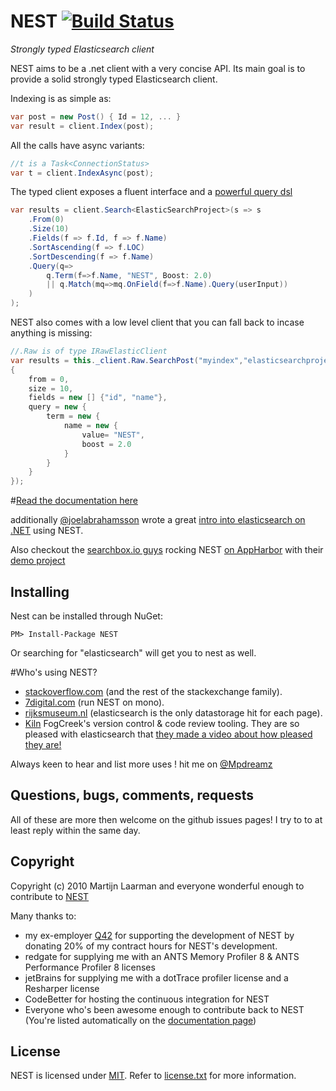 # NEST [![Build Status](http://teamcity.codebetter.com/app/rest/builds/buildType:%28id:bt993%29/statusIcon)](http://teamcity.codebetter.com/viewType.html?buildTypeId=bt993&guest=1)


*Strongly typed Elasticsearch client*

NEST aims to be a .net client with a very concise API. Its main goal is to provide a solid strongly typed Elasticsearch client. 

Indexing is as simple as:
```csharp
var post = new Post() { Id = 12, ... }
var result = client.Index(post);
````
All the calls have async variants:

```csharp
//t is a Task<ConnectionStatus>
var t = client.IndexAsync(post);
```
The typed client exposes a fluent interface and a [powerful query dsl](http://nest.azurewebsites.net/concepts/writing-queries.html)

```csharp
var results = client.Search<ElasticSearchProject>(s => s
	.From(0)
	.Size(10)
	.Fields(f => f.Id, f => f.Name)
	.SortAscending(f => f.LOC)
	.SortDescending(f => f.Name)
	.Query(q=>
		q.Term(f=>f.Name, "NEST", Boost: 2.0) 
		|| q.Match(mq=>mq.OnField(f=>f.Name).Query(userInput))
	)
);
```
NEST also comes with a low level client that you can fall back to incase anything is missing:
```csharp
//.Raw is of type IRawElasticClient
var results = this._client.Raw.SearchPost("myindex","elasticsearchprojects", new
{
	from = 0,
	size = 10,
	fields = new [] {"id", "name"},
	query = new {
		term = new {
			name = new {
				value= "NEST",
				boost = 2.0
			}
		}
	}
});
```
#[Read the documentation here](http://nest.azurewebsites.net/)

additionally [@joelabrahamsson](http://twitter.com/joelabrahamsson) wrote a great [intro into elasticsearch on .NET](http://joelabrahamsson.com/entry/extending-aspnet-mvc-music-store-with-elasticsearch)
using NEST. 

Also checkout the [searchbox.io guys](https://searchbox.io/) rocking NEST [on AppHarbor](http://blog.appharbor.com/2012/06/19/searchbox-elasticsearch-is-now-an-add-on) 
with their [demo project](https://github.com/searchbox-io/.net-sample)

## Installing 

Nest can be installed through NuGet:

	PM> Install-Package NEST

Or searching for "elasticsearch"  will get you to nest as well. 

#Who's using NEST?
* [stackoverflow.com](http://www.stackoverflow.com) (and the rest of the stackexchange family).
* [7digital.com](http://www.7digital.com) (run NEST on mono).
* [rijksmuseum.nl](https://www.rijksmuseum.nl/en) (elasticsearch is the only datastorage hit for each page).
* [Kiln](http://www.fogcreek.com/kiln/) FogCreek's version control & code review tooling. 
  They are so pleased with elasticsearch that [they made a video about how pleased they are!](http://blog.fogcreek.com/kiln-powered-by-elasticsearch/)

Always keen to hear and list more uses ! hit me on [@Mpdreamz](https://twitter.com/Mpdreamz)

## Questions, bugs, comments, requests

All of these are more then welcome on the github issues pages! I try to to at least reply within the same day.

## Copyright

Copyright (c) 2010 Martijn Laarman and everyone wonderful enough to contribute to [NEST](http://nest.azurewebsites.net/)

Many thanks to: 

* my ex-employer [Q42](http://www.q42.nl) for supporting the development of NEST by donating 20% of my contract hours for NEST's development. 
* redgate for supplying me with an ANTS Memory Profiler 8 & ANTS Performance Profiler 8 licenses 
* jetBrains for supplying me with a dotTrace profiler license and a Resharper license
* CodeBetter for hosting the continuous integration for NEST
* Everyone who's been awesome enough to contribute back to NEST (You're listed automatically on the [documentation page](http://nest.azurewebsites.net/))

## License

NEST is licensed under [MIT](http://www.opensource.org/licenses/mit-license.php "Read more about the MIT license form"). Refer to [license.txt](https://github.com/Mpdreamz/NEST/blob/master/src/license.txt) for more information.
